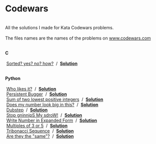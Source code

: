 # Codewars
<br>All the solutions I made for Kata Codewars problems.</br>
<br>The files names are the names of the problems on www.codewars.com</br>

<br><b> C </b></br>
<br>&nbsp;<a href="https://www.codewars.com/kata/sorted-yes-no-how/c">Sorted? yes? no? how?</a>&nbsp; / &nbsp;<a href="https://github.com/ewersonv/Codewars/blob/master/C/sorted_yes_no_how.c"><b>Solution</b></a>&nbsp;

<br><b> Python </b></br>
<br>&nbsp;<a href="https://www.codewars.com/kata/who-likes-it/python">Who likes it?</a>&nbsp; / &nbsp;<a href="https://github.com/ewersonv/Codewars/blob/master/Python/who_likes_it.py"><b>Solution</b></a>&nbsp;
<br>&nbsp;<a href="https://www.codewars.com/kata/persistent-bugger/python">Persistent Bugger</a>&nbsp; / &nbsp;<a href="https://github.com/ewersonv/Codewars/blob/master/Python/persistent_bugger.py"><b>Solution</b></a>&nbsp;
<br>&nbsp;<a href="https://www.codewars.com/kata/sum-of-two-lowest-positive-integers/python">Sum of two lowest positive integers</a>&nbsp; / &nbsp;<a href="https://github.com/ewersonv/Codewars/blob/master/Python/sum_of_two_lowest_positive_integers.py"><b>Solution</b></a>&nbsp;
<br>&nbsp;<a href="https://www.codewars.com/kata/does-my-number-look-big-in-this/python">Does my number look big in this?</a>&nbsp; / &nbsp;<a href="https://github.com/ewersonv/Codewars/blob/master/Python/does_my_number_look_big_in_this.py"><b>Solution</b></a>&nbsp;
<br>&nbsp;<a href="https://www.codewars.com/kata/dubstep/python">Dubstep</a>&nbsp; / &nbsp;<a href="https://github.com/ewersonv/Codewars/blob/master/Python/dubstep.py"><b>Solution</b></a>&nbsp;
<br>&nbsp;<a href="https://www.codewars.com/kata/stop-gninnips-my-sdrow/python">Stop gninnipS My sdroW!</a>&nbsp; / &nbsp;<a href="https://github.com/ewersonv/Codewars/blob/master/Python/stop_gninnips_my_sdrow.py"><b>Solution</b></a>&nbsp;
<br>&nbsp;<a href="https://www.codewars.com/kata/write-number-in-expanded-form/python">Write Number in Expanded Form</a>&nbsp; / &nbsp;<a href="https://github.com/ewersonv/Codewars/blob/master/Python/write_number_in_expanded_form"><b>Solution</b></a>&nbsp;
<br>&nbsp;<a href="https://www.codewars.com/kata/multiples-of-3-or-5/python">Multiples of 3 or 5</a>&nbsp; / &nbsp;<a href="https://github.com/ewersonv/Codewars/blob/master/Python/multiplies_of_3_or_5.py"><b>Solution</b></a>&nbsp;
<br>&nbsp;<a href="https://www.codewars.com/kata/tribonacci-sequence/python">Tribonacci Sequence</a>&nbsp; / &nbsp;<a href="https://github.com/ewersonv/Codewars/blob/master/Python/tribonacci_sequence.py"><b>Solution</b></a>&nbsp;
<br>&nbsp;<a href="https://www.codewars.com/kata/are-they-the-same/python">Are they the "same"?</a>&nbsp; / &nbsp;<a href="https://github.com/ewersonv/Codewars/blob/master/Python/are_they_the_same.py"><b>Solution</b></a>&nbsp;

